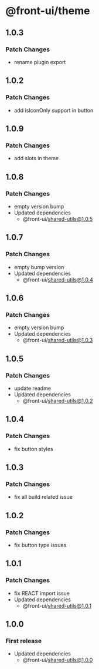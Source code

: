 # @front-ui/theme

## 1.0.3

### Patch Changes

- rename plugin export

## 1.0.2

### Patch Changes

- add isIconOnly support in button

## 1.0.9

### Patch Changes

- add slots in theme

## 1.0.8

### Patch Changes

- empty version bump
- Updated dependencies
  - @front-ui/shared-utils@1.0.5

## 1.0.7

### Patch Changes

- empty bump version
- Updated dependencies
  - @front-ui/shared-utils@1.0.4

## 1.0.6

### Patch Changes

- empty version bump
- Updated dependencies
  - @front-ui/shared-utils@1.0.3

## 1.0.5

### Patch Changes

- update readme
- Updated dependencies
  - @front-ui/shared-utils@1.0.2

## 1.0.4

### Patch Changes

- fix button styles

## 1.0.3

### Patch Changes

- fix all build related issue

## 1.0.2

### Patch Changes

- fix button type issues

## 1.0.1

### Patch Changes

- fix REACT import issue
- Updated dependencies
  - @front-ui/shared-utils@1.0.1

## 1.0.0

### First release

- Updated dependencies
  - @front-ui/shared-utils@1.0.0
